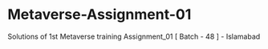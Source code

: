 # Metaverse-Assignment-01
Solutions of 1st Metaverse training Assignment_01 [ Batch - 48 ] - Islamabad
